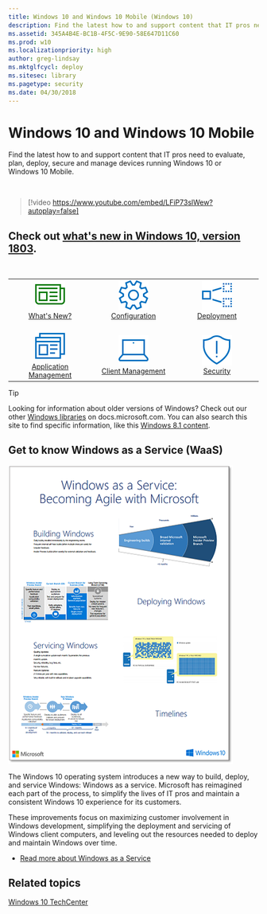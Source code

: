 ```yaml
---
title: Windows 10 and Windows 10 Mobile (Windows 10)
description: Find the latest how to and support content that IT pros need to evaluate, plan, deploy, secure and manage devices running Windows 10 or Windows 10 Mobile.
ms.assetid: 345A4B4E-BC1B-4F5C-9E90-58E647D11C60
ms.prod: w10
ms.localizationpriority: high
author: greg-lindsay
ms.mktglfcycl: deploy
ms.sitesec: library
ms.pagetype: security
ms.date: 04/30/2018
---
```


# Windows 10 and Windows 10 Mobile

Find the latest how to and support content that IT pros need to evaluate, plan, deploy, secure and manage devices running Windows 10 or Windows 10 Mobile.


&nbsp;

> [!video https://www.youtube.com/embed/LFiP73slWew?autoplay=false]

## Check out [what's new in Windows 10, version 1803](../whats-new/whats-new-windows-10-version-1803).
<br>
<table border="0" width="100%" align="center">
  <tr style="text-align:center;">
    <td align="center" style="width:25%; border:0;">
      <a href="/windows/whats-new/whats-new-windows-10-version-1709"> 
        <img src="images/whatsnew.png" alt="Read what's new in Windows 10" title="Whats new" />
      <br/>What's New? </a><br>
    </td>
     <td align="center" style="width:25%; border:0;">
      <a href="/windows/configuration/index">
        <img src="images/configuration.png" alt="Configure Windows 10 in your enterprise" title="Configure Windows 10" />
      <br/>Configuration </a><br>
    </td>
    <td align="center" style="width:25%; border:0;">
      <a href="/windows/deployment/index">
        <img src="images/deployment.png" alt="Windows 10 deployment" title="Windows 10 deployment" />
      <br/>Deployment </a><br>
  </tr>
  <tr style="text-align:center;">
    <td align="center" style="width:25%; border:0;"><br>
      <a href="/windows/application-management/index">
        <img src="images/applicationmanagement.png" alt="Manage applications in your Windows 10 enterprise deployment" title="Application management" />
      <br/>Application Management </a>
    </td>
       <td align="center" style="width:25%; border:0;"><br>
      <a href="/windows/client-management/index">
        <img src="images/clientmanagement.png" alt="Windows 10 client management" title="Client management" />
      <br/>Client Management </a>
    </td>
    <td align="center" style="width:25%; border:0;"><br>
      <a href="/windows/security/index">
        <img src="images/threatprotection.png" alt="Windows 10 security" title="W10 security" />
      <br/>Security </a>
  </tr>
</table>

>[!TIP]
> Looking for information about older versions of Windows? Check out our other [Windows libraries](/previous-versions/windows/) on docs.microsoft.com. You can also search this site to find specific information, like this [Windows 8.1 content](https://docs.microsoft.com/search/index?search=Windows+8.1&dataSource=previousVersions).

## Get to know Windows as a Service (WaaS)

![Get to know Windows as a Service (WaaS)](images/w10-WaaS-poster.png)

The Windows 10 operating system introduces a new way to build, deploy, and service Windows: Windows as a service. Microsoft has reimagined each part of the process, to simplify the lives of IT pros and maintain a consistent Windows 10 experience for its customers.

These improvements focus on maximizing customer involvement in Windows development, simplifying the deployment and servicing of Windows client computers, and leveling out the resources needed to deploy and maintain Windows over time.
  
- [Read more about Windows as a Service](/windows/deployment/update/waas-overview)

## Related topics
[Windows 10 TechCenter](https://go.microsoft.com/fwlink/?LinkId=620009)

 


 
